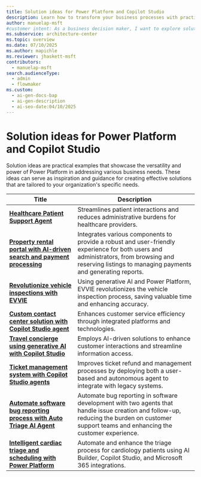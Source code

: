 ```yaml
---
title: Solution ideas for Power Platform and Copilot Studio
description: Learn how to transform your business processes with practical examples of Power Platform and Copilot Studio solutions.
author: manuelap-msft
#customer intent: As a business decision maker, I want to explore solution ideas for Power Platform and Copilot Studio so that I can address various business needs and gain inspiration.
ms.subservice: architecture-center
ms.topic: overview
ms.date: 07/10/2025
ms.author: mapichle
ms.reviewer: jhaskett-msft
contributors:
  - manuelap-msft
search.audienceType:
  - admin
  - flowmaker
ms.custom:
  - ai-gen-docs-bap
  - ai-gen-description
  - ai-seo-date:04/10/2025
---
```


# Solution ideas for Power Platform and Copilot Studio

Solution ideas are practical examples that showcase the versatility and power of Power Platform in addressing various business needs. These ideas can serve as inspiration and guidance for creating effective solutions that are tailored to your organization's specific needs.

| Title | Description |
| --- | --- |
| [**Healthcare Patient Support Agent**](agent-healthcare-patient-support.md) | Streamlines patient interactions and reduces administrative burdens for healthcare providers. |
| [**Property rental portal with AI-driven search and payment processing**](agent-rental-portal.md) | Integrates various components to provide a robust and user-friendly experience for both users and administrators, from browsing and reserving listings to managing payments and generating reports. |
| [**Revolutionize vehicle inspections with EVVIE**](app-evvie.md) | Using generative AI and Power Platform, EVVIE revolutionizes the vehicle inspection process, saving valuable time and enhancing accuracy. |
| [**Custom contact center solution with Copilot Studio agent**](agent-custom-contact-center.md) | Enhances customer service efficiency through integrated platforms and technologies. |
| [**Travel concierge using generative AI with Copilot Studio**](agent-travel-customer.md) | Employs AI-driven solutions to enhance customer interactions and streamline information access. |
| [**Ticket management system with Copilot Studio agents**](agent-ticket-and-refund.md) | Improves ticket refund and management processes by deploying both a user-based and autonomous agent to integrate with legacy systems. |
| [**Automate software bug reporting process with Auto Triage AI Agent**](auto-ai-triage.md) | Automate bug reporting in software development with two agents that handle issue creation and follow-up, reducing the burden on customer support teams and enhancing the customer experience. |
| [**Intelligent cardiac triage and scheduling with Power Platform**](cardio-triage-agent.md) | Automate and enhance the triage process for cardiology patients using AI Builder, Copilot Studio, and Microsoft 365 integrations. |
